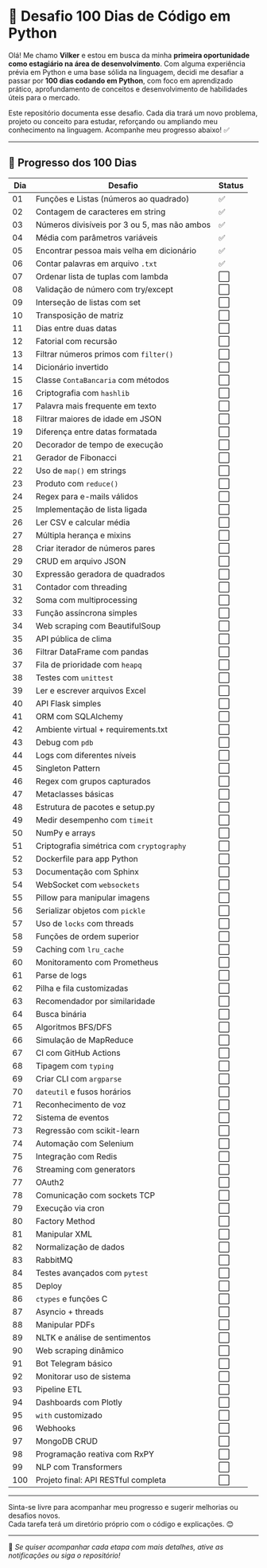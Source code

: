 # 🚀 Desafio 100 Dias de Código em Python

Olá! Me chamo **Vilker** e estou em busca da minha **primeira oportunidade como estagiário na área de desenvolvimento**. Com alguma experiência prévia em Python e uma base sólida na linguagem, decidi me desafiar a passar por **100 dias codando em Python**, com foco em aprendizado prático, aprofundamento de conceitos e desenvolvimento de habilidades úteis para o mercado.

Este repositório documenta esse desafio. Cada dia trará um novo problema, projeto ou conceito para estudar, reforçando ou ampliando meu conhecimento na linguagem. Acompanhe meu progresso abaixo! ✅

---

## 📅 Progresso dos 100 Dias

| Dia | Desafio | Status |
|-----|---------|--------|
| 01 | Funções e Listas (números ao quadrado) | ✅ |
| 02 | Contagem de caracteres em string | ✅ |
| 03 | Números divisíveis por 3 ou 5, mas não ambos | ✅ |
| 04 | Média com parâmetros variáveis | ✅ |
| 05 | Encontrar pessoa mais velha em dicionário | ✅ |
| 06 | Contar palavras em arquivo `.txt` | ✅ |
| 07 | Ordenar lista de tuplas com lambda | ⬜ |
| 08 | Validação de número com try/except | ⬜ |
| 09 | Interseção de listas com set | ⬜ |
| 10 | Transposição de matriz | ⬜ |
| 11 | Dias entre duas datas | ⬜ |
| 12 | Fatorial com recursão | ⬜ |
| 13 | Filtrar números primos com `filter()` | ⬜ |
| 14 | Dicionário invertido | ⬜ |
| 15 | Classe `ContaBancaria` com métodos | ⬜ |
| 16 | Criptografia com `hashlib` | ⬜ |
| 17 | Palavra mais frequente em texto | ⬜ |
| 18 | Filtrar maiores de idade em JSON | ⬜ |
| 19 | Diferença entre datas formatada | ⬜ |
| 20 | Decorador de tempo de execução | ⬜ |
| 21 | Gerador de Fibonacci | ⬜ |
| 22 | Uso de `map()` em strings | ⬜ |
| 23 | Produto com `reduce()` | ⬜ |
| 24 | Regex para e-mails válidos | ⬜ |
| 25 | Implementação de lista ligada | ⬜ |
| 26 | Ler CSV e calcular média | ⬜ |
| 27 | Múltipla herança e mixins | ⬜ |
| 28 | Criar iterador de números pares | ⬜ |
| 29 | CRUD em arquivo JSON | ⬜ |
| 30 | Expressão geradora de quadrados | ⬜ |
| 31 | Contador com threading | ⬜ |
| 32 | Soma com multiprocessing | ⬜ |
| 33 | Função assíncrona simples | ⬜ |
| 34 | Web scraping com BeautifulSoup | ⬜ |
| 35 | API pública de clima | ⬜ |
| 36 | Filtrar DataFrame com pandas | ⬜ |
| 37 | Fila de prioridade com `heapq` | ⬜ |
| 38 | Testes com `unittest` | ⬜ |
| 39 | Ler e escrever arquivos Excel | ⬜ |
| 40 | API Flask simples | ⬜ |
| 41 | ORM com SQLAlchemy | ⬜ |
| 42 | Ambiente virtual + requirements.txt | ⬜ |
| 43 | Debug com `pdb` | ⬜ |
| 44 | Logs com diferentes níveis | ⬜ |
| 45 | Singleton Pattern | ⬜ |
| 46 | Regex com grupos capturados | ⬜ |
| 47 | Metaclasses básicas | ⬜ |
| 48 | Estrutura de pacotes e setup.py | ⬜ |
| 49 | Medir desempenho com `timeit` | ⬜ |
| 50 | NumPy e arrays | ⬜ |
| 51 | Criptografia simétrica com `cryptography` | ⬜ |
| 52 | Dockerfile para app Python | ⬜ |
| 53 | Documentação com Sphinx | ⬜ |
| 54 | WebSocket com `websockets` | ⬜ |
| 55 | Pillow para manipular imagens | ⬜ |
| 56 | Serializar objetos com `pickle` | ⬜ |
| 57 | Uso de `locks` com threads | ⬜ |
| 58 | Funções de ordem superior | ⬜ |
| 59 | Caching com `lru_cache` | ⬜ |
| 60 | Monitoramento com Prometheus | ⬜ |
| 61 | Parse de logs | ⬜ |
| 62 | Pilha e fila customizadas | ⬜ |
| 63 | Recomendador por similaridade | ⬜ |
| 64 | Busca binária | ⬜ |
| 65 | Algoritmos BFS/DFS | ⬜ |
| 66 | Simulação de MapReduce | ⬜ |
| 67 | CI com GitHub Actions | ⬜ |
| 68 | Tipagem com `typing` | ⬜ |
| 69 | Criar CLI com `argparse` | ⬜ |
| 70 | `dateutil` e fusos horários | ⬜ |
| 71 | Reconhecimento de voz | ⬜ |
| 72 | Sistema de eventos | ⬜ |
| 73 | Regressão com scikit-learn | ⬜ |
| 74 | Automação com Selenium | ⬜ |
| 75 | Integração com Redis | ⬜ |
| 76 | Streaming com generators | ⬜ |
| 77 | OAuth2 | ⬜ |
| 78 | Comunicação com sockets TCP | ⬜ |
| 79 | Execução via cron | ⬜ |
| 80 | Factory Method | ⬜ |
| 81 | Manipular XML | ⬜ |
| 82 | Normalização de dados | ⬜ |
| 83 | RabbitMQ | ⬜ |
| 84 | Testes avançados com `pytest` | ⬜ |
| 85 | Deploy | ⬜ |
| 86 | `ctypes` e funções C | ⬜ |
| 87 | Asyncio + threads | ⬜ |
| 88 | Manipular PDFs | ⬜ |
| 89 | NLTK e análise de sentimentos | ⬜ |
| 90 | Web scraping dinâmico | ⬜ |
| 91 | Bot Telegram básico | ⬜ |
| 92 | Monitorar uso de sistema | ⬜ |
| 93 | Pipeline ETL | ⬜ |
| 94 | Dashboards com Plotly | ⬜ |
| 95 | `with` customizado | ⬜ |
| 96 | Webhooks | ⬜ |
| 97 | MongoDB CRUD | ⬜ |
| 98 | Programação reativa com RxPY | ⬜ |
| 99 | NLP com Transformers | ⬜ |
| 100 | Projeto final: API RESTful completa | ⬜ |

---

Sinta-se livre para acompanhar meu progresso e sugerir melhorias ou desafios novos.  
Cada tarefa terá um diretório próprio com o código e explicações. 😊

---

📌 _Se quiser acompanhar cada etapa com mais detalhes, ative as notificações ou siga o repositório!_

